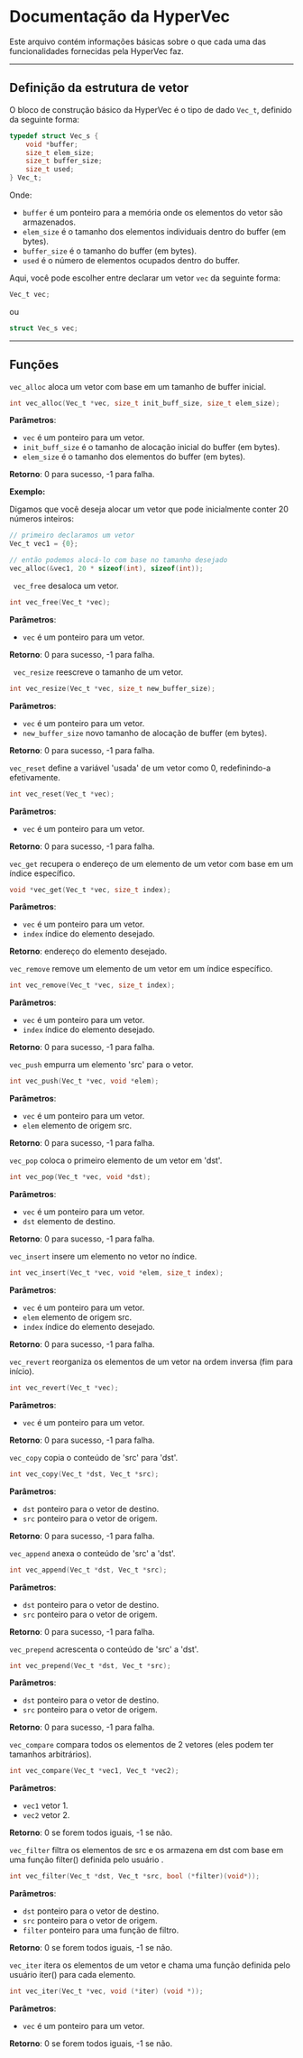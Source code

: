 # Documentação da HyperVec

Este arquivo contém informações básicas sobre o que cada uma das funcionalidades fornecidas pela HyperVec faz.

---

## Definição da estrutura de vetor

O bloco de construção básico da HyperVec é o tipo de dado ```Vec_t```, definido da seguinte forma:

``` C
typedef struct Vec_s {
    void *buffer;
    size_t elem_size;
    size_t buffer_size;
    size_t used;
} Vec_t;
```

Onde:
- ``buffer`` é um ponteiro para a memória onde os elementos do vetor são armazenados.
- ``elem_size`` é o tamanho dos elementos individuais dentro do buffer (em bytes).
- ``buffer_size`` é o tamanho do buffer (em bytes).
- ``used`` é o número de elementos ocupados dentro do buffer.

Aqui, você pode escolher entre declarar um vetor ```vec``` da seguinte forma:

``` C
Vec_t vec;
```

ou

``` C
struct Vec_s vec;
```

---

## Funções

``vec_alloc`` aloca um vetor com base em um tamanho de buffer inicial.
``` C
int vec_alloc(Vec_t *vec, size_t init_buff_size, size_t elem_size);
```
**Parâmetros**:
- ``vec`` é um ponteiro para um vetor.
- ``init_buff_size`` é o tamanho de alocação inicial do buffer (em bytes).
- ``elem_size`` é o tamanho dos elementos do buffer (em bytes).

**Retorno**:
0 para sucesso, -1 para falha.

**Exemplo:**

Digamos que você deseja alocar um vetor que pode inicialmente conter 20 números inteiros:
```C
// primeiro declaramos um vetor
Vec_t vec1 = {0};

// então podemos alocá-lo com base no tamanho desejado
vec_alloc(&vec1, 20 * sizeof(int), sizeof(int));
```

`` vec_free`` desaloca um vetor.
``` C
int vec_free(Vec_t *vec);
```
**Parâmetros**:
- ``vec`` é um ponteiro para um vetor.
  
**Retorno**:
0 para sucesso, -1 para falha.


`` vec_resize`` reescreve o tamanho de um vetor.
``` C
int vec_resize(Vec_t *vec, size_t new_buffer_size);
```
**Parâmetros**:
- ``vec`` é um ponteiro para um vetor.
- `` new_buffer_size `` novo tamanho de alocação de buffer (em bytes).

**Retorno**:
0 para sucesso, -1 para falha.

``vec_reset`` define a variável 'usada' de um vetor como 0, redefinindo-a efetivamente.
``` C
int vec_reset(Vec_t *vec);
```
**Parâmetros**:
- ``vec`` é um ponteiro para um vetor.

**Retorno**:
0 para sucesso, -1 para falha.

``vec_get`` recupera o endereço de um elemento de um vetor com base em um índice específico.
``` C
void *vec_get(Vec_t *vec, size_t index);
```
**Parâmetros**:
- ``vec`` é um ponteiro para um vetor.
- `` index `` índice do elemento desejado.
 
**Retorno**:
endereço do elemento desejado.

``vec_remove`` remove um elemento de um vetor em um índice específico.
``` C
int vec_remove(Vec_t *vec, size_t index);
```
**Parâmetros**:
- ``vec`` é um ponteiro para um vetor.
- ``index`` índice do elemento desejado.
 
**Retorno**:
0 para sucesso, -1 para falha.

``vec_push`` empurra um elemento 'src' para o vetor.
``` C
int vec_push(Vec_t *vec, void *elem);
```
**Parâmetros**:
- ``vec`` é um ponteiro para um vetor.
- ``elem`` elemento de origem src.
 
**Retorno**:
0 para sucesso, -1 para falha.

``vec_pop`` coloca o primeiro elemento de um vetor em 'dst'.
``` C
int vec_pop(Vec_t *vec, void *dst);
```
**Parâmetros**:
- ``vec`` é um ponteiro para um vetor.
- ``dst`` elemento de destino.
 
**Retorno**:
0 para sucesso, -1 para falha.

``vec_insert`` insere um elemento no vetor no índice.
``` C
int vec_insert(Vec_t *vec, void *elem, size_t index);
```
**Parâmetros**:
- ``vec`` é um ponteiro para um vetor.
- ``elem`` elemento de origem src.
- ``index`` índice do elemento desejado.
 
**Retorno**:
0 para sucesso, -1 para falha.

``vec_revert`` reorganiza os elementos de um vetor na ordem inversa (fim para início).
``` C
int vec_revert(Vec_t *vec);
```
**Parâmetros**:
- ``vec`` é um ponteiro para um vetor.

**Retorno**:
0 para sucesso, -1 para falha.

``vec_copy`` copia o conteúdo de 'src' para 'dst'.
``` C
int vec_copy(Vec_t *dst, Vec_t *src);
```
**Parâmetros**:
- ``dst`` ponteiro para o vetor de destino.
- ``src`` ponteiro para o vetor de origem.
 
**Retorno**:
0 para sucesso, -1 para falha.

``vec_append`` anexa o conteúdo de 'src' a 'dst'.
``` C
int vec_append(Vec_t *dst, Vec_t *src);
```
**Parâmetros**:
- ``dst`` ponteiro para o vetor de destino.
- ``src`` ponteiro para o vetor de origem.
 
**Retorno**:
0 para sucesso, -1 para falha.

``vec_prepend`` acrescenta o conteúdo de 'src' a 'dst'.
``` C
int vec_prepend(Vec_t *dst, Vec_t *src);
```
**Parâmetros**:
- ``dst`` ponteiro para o vetor de destino.
- ``src`` ponteiro para o vetor de origem.
 
**Retorno**:
0 para sucesso, -1 para falha.


``vec_compare`` compara todos os elementos de 2 vetores (eles podem ter tamanhos arbitrários).
``` C
int vec_compare(Vec_t *vec1, Vec_t *vec2);
```
**Parâmetros**:
- ``vec1`` vetor 1.
- ``vec2`` vetor 2.
 
**Retorno**:
0 se forem todos iguais, -1 se não.

``vec_filter`` filtra os elementos de src e os armazena em dst com base em uma função filter() definida pelo usuário .
``` C
int vec_filter(Vec_t *dst, Vec_t *src, bool (*filter)(void*));
```
**Parâmetros**:
- ``dst`` ponteiro para o vetor de destino.
- ``src`` ponteiro para o vetor de origem.
- ``filter`` ponteiro para uma função de filtro.
 
**Retorno**:
0 se forem todos iguais, -1 se não.

``vec_iter`` itera os elementos de um vetor e chama uma função definida pelo usuário iter() para cada elemento.
``` C
int vec_iter(Vec_t *vec, void (*iter) (void *));
```
**Parâmetros**:
- ``vec`` é um ponteiro para um vetor.
 
**Retorno**:
0 se forem todos iguais, -1 se não.




